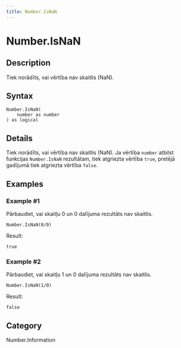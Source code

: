 ```yaml
---
title: Number.IsNaN
---
```


# Number.IsNaN


## Description

Tiek norādīts, vai vērtība nav skaitlis (NaN).


## Syntax

```powerquery
Number.IsNaN(
    number as number
) as logical
```


## Details

Tiek norādīts, vai vērtība nav skaitlis (NaN). Ja vērtība <code>number</code> atbilst funkcijas <code>Number.IsNaN</code> rezultātam, tiek atgriezta vērtība <code>true</code>, pretējā gadījumā tiek atgriezta vērtība <code>false</code>.


## Examples

### Example #1 
Pārbaudiet, vai skaitļu 0 un 0 dalījuma rezultāts nav skaitlis.
```powerquery
Number.IsNaN(0/0)
```

Result: 
```powerquery
true
```


### Example #2 
Pārbaudiet, vai skaitļu 1 un 0 dalījuma rezultāts nav skaitlis.
```powerquery
Number.IsNaN(1/0)
```

Result: 
```powerquery
false
```




## Category
Number.Information
